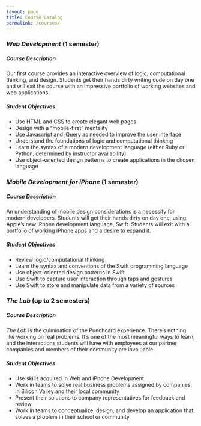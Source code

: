 ```yaml
---
layout: page
title: Course Catalog
permalink: /courses/
---
```


<article class="catalog-course" markdown="1">

### *Web Development* (1 semester)

##### Course Description
Our first course provides an interactive overview of logic, computational thinking, and design. Students get their hands dirty writing code on day one and will exit the course with an impressive portfolio of working websites and web applications.

##### Student Objectives

* Use HTML and CSS to create elegant web pages
*	Design with a “mobile-first” mentality
*	Use Javascript and jQuery as needed to improve the user interface
*	Understand the foundations of logic and computational thinking
*	Learn the syntax of a modern development language (either Ruby or Python, determined by instructor availability)
*	Use object-oriented design patterns to create applications in the chosen language  

</article>

<article class="catalog-course" markdown="1">

### *Mobile Development for iPhone* (1 semester)

##### Course Description

An understanding of mobile design considerations is a necessity for modern developers. Students will get their hands dirty on day one, using Apple’s new iPhone development language, Swift. Students will exit with a portfolio of working iPhone apps and a desire to expand it.

##### Student Objectives

* Review logic/computational thinking
* Learn the syntax and conventions of the Swift programming language
* Use object-oriented design patterns in Swift
* Use Swift to capture user interaction through taps and gestures
* Use Swift to store and manipulate data from a variety of sources

</article>

<article class="catalog-course" markdown="1">

### *The Lab* (up to 2 semesters)

##### Course Description

*The Lab* is the culmination of the Punchcard experience. There’s nothing like working on real problems. It’s one of the most meaningful ways to learn, and the interactions students will have with employees at our partner companies and members of their community are invaluable.

##### Student Objectives

*	Use skills acquired in Web and iPhone Development
*	Work in teams to solve real business problems assigned by companies in Silicon Valley and their local community
*	Present their solutions to company representatives for feedback and review
*	Work in teams to conceptualize, design, and develop an application that solves a problem in their school or community

</article>
